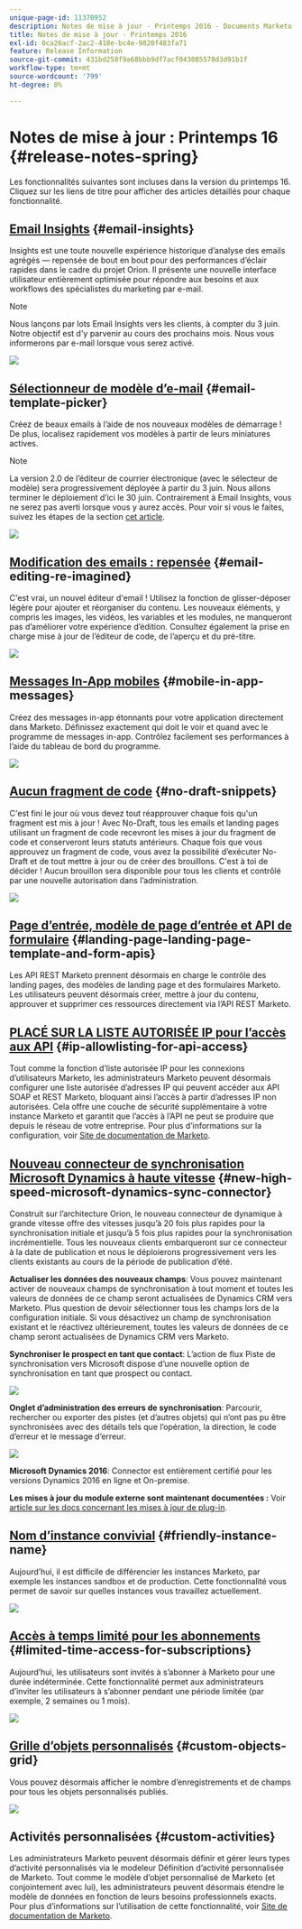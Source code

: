 ```yaml
---
unique-page-id: 11370952
description: Notes de mise à jour - Printemps 2016 - Documents Marketo - Documentation du produit
title: Notes de mise à jour - Printemps 2016
exl-id: 0ca26acf-2ac2-418e-bc4e-9820f483fa71
feature: Release Information
source-git-commit: 431bd258f9a68bbb9df7acf043085578d3d91b1f
workflow-type: tm+mt
source-wordcount: '799'
ht-degree: 0%

---
```


# Notes de mise à jour : Printemps 16 {#release-notes-spring}

Les fonctionnalités suivantes sont incluses dans la version du printemps 16. Cliquez sur les liens de titre pour afficher des articles détaillés pour chaque fonctionnalité.

## [Email Insights](/help/marketo/product-docs/reporting/email-insights/email-insights-overview.md) {#email-insights}

Insights est une toute nouvelle expérience historique d’analyse des emails agrégés — repensée de bout en bout pour des performances d’éclair rapides dans le cadre du projet Orion. Il présente une nouvelle interface utilisateur entièrement optimisée pour répondre aux besoins et aux workflows des spécialistes du marketing par e-mail.

>[!NOTE]
>
>Nous lançons par lots Email Insights vers les clients, à compter du 3 juin. Notre objectif est d&#39;y parvenir au cours des prochains mois. Nous vous informerons par e-mail lorsque vous serez activé.

![](assets/two.png)

## [Sélectionneur de modèle d’e-mail](/help/marketo/product-docs/email-marketing/general/email-editor-2/email-template-picker-overview.md) {#email-template-picker}

Créez de beaux emails à l’aide de nos nouveaux modèles de démarrage ! De plus, localisez rapidement vos modèles à partir de leurs miniatures actives.

>[!NOTE]
>
>La version 2.0 de l’éditeur de courrier électronique (avec le sélecteur de modèle) sera progressivement déployée à partir du 3 juin. Nous allons terminer le déploiement d’ici le 30 juin. Contrairement à Email Insights, vous ne serez pas averti lorsque vous y aurez accès. Pour voir si vous le faites, suivez les étapes de la section [cet article](/help/marketo/product-docs/email-marketing/general/email-editor-2/transitioning-to-email-editor-2-0.md).

![](assets/5-29-home-starter-templates.png)

## [Modification des emails : repensée](/help/marketo/product-docs/email-marketing/general/email-editor-2/email-editor-v2-0-overview.md) {#email-editing-re-imagined}

C&#39;est vrai, un nouvel éditeur d&#39;email ! Utilisez la fonction de glisser-déposer légère pour ajouter et réorganiser du contenu. Les nouveaux éléments, y compris les images, les vidéos, les variables et les modules, ne manqueront pas d’améliorer votre expérience d’édition. Consultez également la prise en charge mise à jour de l’éditeur de code, de l’aperçu et du pré-titre.

![](assets/17a-29-modules-next.png)

## [Messages In-App mobiles](/help/marketo/product-docs/mobile-marketing/in-app-messages/understanding-in-app-messages.md) {#mobile-in-app-messages}

Créez des messages in-app étonnants pour votre application directement dans Marketo. Définissez exactement qui doit le voir et quand avec le programme de messages in-app. Contrôlez facilement ses performances à l’aide du tableau de bord du programme.

![](assets/pasted-image-at-2016-05-24-09-45-am.png)

## [Aucun fragment de code](/help/marketo/product-docs/administration/users-and-roles/enable-no-draft-for-snippets.md) {#no-draft-snippets}

C&#39;est fini le jour où vous devez tout réapprouver chaque fois qu&#39;un fragment est mis à jour ! Avec No-Draft, tous les emails et landing pages utilisant un fragment de code recevront les mises à jour du fragment de code et conserveront leurs statuts antérieurs. Chaque fois que vous approuvez un fragment de code, vous avez la possibilité d’exécuter No-Draft et de tout mettre à jour ou de créer des brouillons. C&#39;est à toi de décider ! Aucun brouillon sera disponible pour tous les clients et contrôlé par une nouvelle autorisation dans l’administration.

![](assets/image2016-5-16-15-3a41-3a17.png)

## [Page d’entrée, modèle de page d’entrée et API de formulaire](https://developers.marketo.com/blog/spring-2016-updates/) {#landing-page-landing-page-template-and-form-apis}

Les API REST Marketo prennent désormais en charge le contrôle des landing pages, des modèles de landing page et des formulaires Marketo. Les utilisateurs peuvent désormais créer, mettre à jour du contenu, approuver et supprimer ces ressources directement via l’API REST Marketo.

## [PLACÉ SUR LA LISTE AUTORISÉE IP pour l’accès aux API](/help/marketo/product-docs/administration/additional-integrations/create-an-allowlist-for-ip-based-api-access.md) {#ip-allowlisting-for-api-access}

Tout comme la fonction d’liste autorisée IP pour les connexions d’utilisateurs Marketo, les administrateurs Marketo peuvent désormais configurer une liste autorisée d’adresses IP qui peuvent accéder aux API SOAP et REST Marketo, bloquant ainsi l’accès à partir d’adresses IP non autorisées. Cela offre une couche de sécurité supplémentaire à votre instance Marketo et garantit que l’accès à l’API ne peut se produire que depuis le réseau de votre entreprise. Pour plus d’informations sur la configuration, voir [Site de documentation de Marketo](/help/marketo/product-docs/administration/additional-integrations/create-an-allowlist-for-ip-based-api-access.md).

## [Nouveau connecteur de synchronisation Microsoft Dynamics à haute vitesse](/help/marketo/product-docs/crm-sync/microsoft-dynamics-sync/microsoft-dynamics-sync-details/sync-status.md) {#new-high-speed-microsoft-dynamics-sync-connector}

Construit sur l’architecture Orion, le nouveau connecteur de dynamique à grande vitesse offre des vitesses jusqu’à 20 fois plus rapides pour la synchronisation initiale et jusqu’à 5 fois plus rapides pour la synchronisation incrémentielle. Tous les nouveaux clients embarqueront sur ce connecteur à la date de publication et nous le déploierons progressivement vers les clients existants au cours de la période de publication d’été.

**Actualiser les données des nouveaux champs**: Vous pouvez maintenant activer de nouveaux champs de synchronisation à tout moment et toutes les valeurs de données de ce champ seront actualisées de Dynamics CRM vers Marketo. Plus question de devoir sélectionner tous les champs lors de la configuration initiale. Si vous désactivez un champ de synchronisation existant et le réactivez ultérieurement, toutes les valeurs de données de ce champ seront actualisées de Dynamics CRM vers Marketo.

**Synchroniser le prospect en tant que contact**: L’action de flux Piste de synchronisation vers Microsoft dispose d’une nouvelle option de synchronisation en tant que prospect ou contact.

![](assets/image2016-5-19-8-3a59-3a9.png)

**Onglet d’administration des erreurs de synchronisation**: Parcourir, rechercher ou exporter des pistes (et d’autres objets) qui n’ont pas pu être synchronisées avec des détails tels que l’opération, la direction, le code d’erreur et le message d’erreur.

![](assets/sync-errors.png)

**Microsoft Dynamics 2016**: Connector est entièrement certifié pour les versions Dynamics 2016 en ligne et On-premise.

**Les mises à jour du module externe sont maintenant documentées :** Voir [article sur les docs concernant les mises à jour de plug-in](/help/marketo/product-docs/crm-sync/microsoft-dynamics-sync/marketo-plugin-releases-for-microsoft-dynamics.md).

## [Nom d’instance convivial](/help/marketo/product-docs/administration/settings/edit-subscription-settings.md) {#friendly-instance-name}

Aujourd’hui, il est difficile de différencier les instances Marketo, par exemple les instances sandbox et de production. Cette fonctionnalité vous permet de savoir sur quelles instances vous travaillez actuellement.

![](assets/image2016-5-16-15-3a57-3a14.png)

## [Accès à temps limité pour les abonnements](/help/marketo/product-docs/administration/users-and-roles/managing-marketo-users.md) {#limited-time-access-for-subscriptions}

Aujourd’hui, les utilisateurs sont invités à s’abonner à Marketo pour une durée indéterminée. Cette fonctionnalité permet aux administrateurs d’inviter les utilisateurs à s’abonner pendant une période limitée (par exemple, 2 semaines ou 1 mois).

![](assets/image2016-5-16-15-3a59-3a52.png)

## [Grille d’objets personnalisés](/help/marketo/product-docs/administration/marketo-custom-objects/understanding-marketo-custom-objects.md) {#custom-objects-grid}

Vous pouvez désormais afficher le nombre d’enregistrements et de champs pour tous les objets personnalisés publiés.

![](assets/custom-objects-grid.png)

## Activités personnalisées {#custom-activities}

Les administrateurs Marketo peuvent désormais définir et gérer leurs types d’activité personnalisés via le modeleur Définition d’activité personnalisée de Marketo. Tout comme le modèle d’objet personnalisé de Marketo (et conjointement avec lui), les administrateurs peuvent désormais étendre le modèle de données en fonction de leurs besoins professionnels exacts. Pour plus d’informations sur l’utilisation de cette fonctionnalité, voir [Site de documentation de Marketo](/help/marketo/product-docs/administration/marketo-custom-activities/understanding-custom-activities.md).
